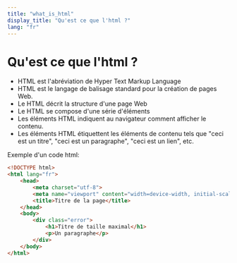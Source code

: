 ```yaml
---
title: "what_is_html"
display_title: "Qu'est ce que l'html ?"
lang: "fr"
---
```


# Qu'est ce que l'html ?

- HTML est l'abréviation de Hyper Text Markup Language
- HTML est le langage de balisage standard pour la création de pages Web.
- Le HTML décrit la structure d'une page Web
- Le HTML se compose d'une série d'éléments
- Les éléments HTML indiquent au navigateur comment afficher le contenu.
- Les éléments HTML étiquettent les éléments de contenu tels que "ceci est un titre", "ceci est un paragraphe", "ceci est un lien", etc.

Exemple d'un code html:

```html
<!DOCTYPE html>
<html lang="fr">
    <head>
        <meta charset="utf-8">
        <meta name="viewport" content="width=device-width, initial-scale=1.0">
        <title>Titre de la page</title>
    </head>
    <body>
        <div class="error">
            <h1>Titre de taille maximal</h1>
            <p>Un paragraphe</p>
        </div>
    </body>
</html>
```